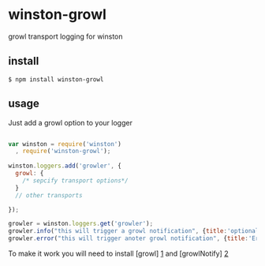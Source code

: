 winston-growl
=============

growl transport logging for winston


install
------

```
$ npm install winston-growl
```

usage
-----
Just add a growl option to your logger 

```javascript

var winston = require('winston')
  , require('winston-growl');
  
winston.loggers.add('growler', {
  growl: {
    /* sepcify transport options*/
  }
  // other transports

});

growler = winston.loggers.get('growler');
growler.info("this will trigger a growl notification", {title:'optional title'});
growler.error("this will trigger anoter growl notification", {title:'Errror'});

```



To make it work you will need to install [growl] [1] and [growlNotify] [2]


[1]: http://growl.info/growlupdateavailable   "growl"
[2]: http://growl.info/downloads              "growlNotify"
